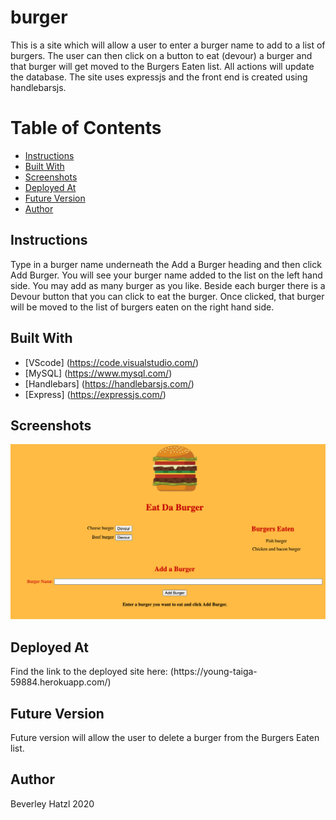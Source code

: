# burger
This is a site which will allow a user to enter a burger name to add to a list of burgers. The user can then click on a button to eat (devour) a burger and that burger will get moved to the Burgers Eaten list. All actions will update the database. The site uses expressjs and the front end is created using handlebarsjs.

# Table of Contents
* [Instructions](#instructions)
* [Built With](#built-with)
* [Screenshots](#screenshots)
* [Deployed At](#deployed-at)
* [Future Version](#future-version)
* [Author](#author)

## Instructions
<p>Type in a burger name underneath the Add a Burger heading and then click Add Burger. You will see your burger name added to the list on the left hand side. You may add as many burger as you like. Beside each burger there is a Devour button that you can click to eat the burger. Once clicked, that burger will be moved to the list of burgers eaten on the right hand side.</p>

## Built With

* [VScode] (https://code.visualstudio.com/) 
* [MySQL] (https://www.mysql.com/)
* [Handlebars] (https://handlebarsjs.com/)
* [Express] (https://expressjs.com/)

## Screenshots

![Screenshot of Eat Da Burger site](/public/assets/img/image1.png)

## Deployed At
<p>Find the link to the deployed site here: (https://young-taiga-59884.herokuapp.com/)</p>

## Future Version
<p>Future version will allow the user to delete a burger from the Burgers Eaten list.</p>

## Author
Beverley Hatzl 2020